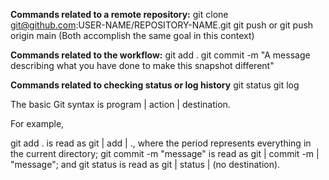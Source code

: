 **Commands related to a remote repository:**
git clone git@github.com:USER-NAME/REPOSITORY-NAME.git
git push or git push origin main (Both accomplish the same goal in this context)

**Commands related to the workflow:**
git add .
git commit -m "A message describing what you have done to make this snapshot different"

**Commands related to checking status or log history**
git status
git log

The basic Git syntax is program | action | destination.

For example,

git add . is read as git | add | ., where the period represents everything in the current directory;
git commit -m "message" is read as git | commit -m | "message"; and
git status is read as git | status | (no destination).
